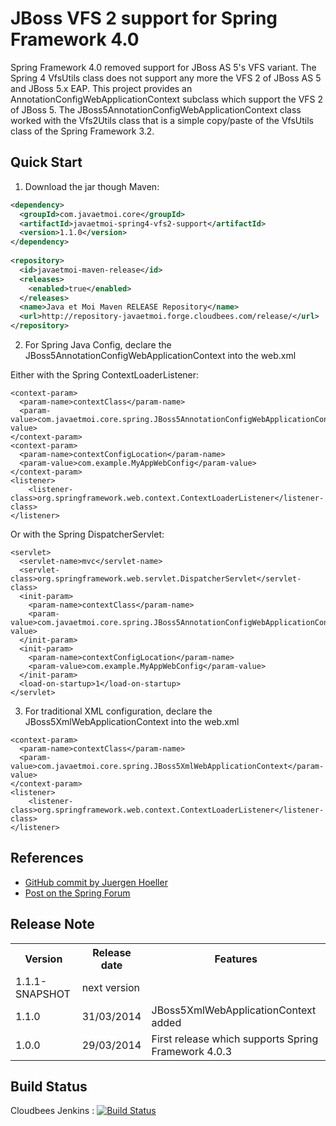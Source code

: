 # JBoss VFS 2 support for Spring Framework 4.0 #

Spring Framework 4.0 removed support for JBoss AS 5's VFS variant. The Spring 4 VfsUtils class does not support any more the VFS 2 of JBoss AS 5 and JBoss 5.x EAP.
This project provides an AnnotationConfigWebApplicationContext subclass which support the VFS 2 of JBoss 5.
The JBoss5AnnotationConfigWebApplicationContext class worked with the Vfs2Utils class that is a simple copy/paste of the VfsUtils class of the Spring Framework 3.2.

## Quick Start ##

1. Download the jar though Maven:

```xml
<dependency>
  <groupId>com.javaetmoi.core</groupId>
  <artifactId>javaetmoi-spring4-vfs2-support</artifactId>
  <version>1.1.0</version>
</dependency> 
       
<repository>
  <id>javaetmoi-maven-release</id>
  <releases>
    <enabled>true</enabled>
  </releases>
  <name>Java et Moi Maven RELEASE Repository</name>
  <url>http://repository-javaetmoi.forge.cloudbees.com/release/</url>
</repository>
```

2. For Spring Java Config, declare the JBoss5AnnotationConfigWebApplicationContext into the web.xml

Either with the Spring ContextLoaderListener:
```
<context-param>
  <param-name>contextClass</param-name>
  <param-value>com.javaetmoi.core.spring.JBoss5AnnotationConfigWebApplicationContext</param-value>
</context-param>
<context-param>
  <param-name>contextConfigLocation</param-name>
  <param-value>com.example.MyAppWebConfig</param-value>
</context-param>
<listener>
    <listener-class>org.springframework.web.context.ContextLoaderListener</listener-class>
</listener>
```

Or with the Spring DispatcherServlet:
```
<servlet>
  <servlet-name>mvc</servlet-name>
  <servlet-class>org.springframework.web.servlet.DispatcherServlet</servlet-class>
  <init-param>
    <param-name>contextClass</param-name>
    <param-value>com.javaetmoi.core.spring.JBoss5AnnotationConfigWebApplicationContext</param-value>
  </init-param>
  <init-param>
    <param-name>contextConfigLocation</param-name>
    <param-value>com.example.MyAppWebConfig</param-value>
  </init-param>
  <load-on-startup>1</load-on-startup>
</servlet>
```

3. For traditional XML configuration, declare the JBoss5XmlWebApplicationContext into the web.xml 

```
<context-param>
  <param-name>contextClass</param-name>
  <param-value>com.javaetmoi.core.spring.JBoss5XmlWebApplicationContext</param-value>
</context-param>
<listener>
    <listener-class>org.springframework.web.context.ContextLoaderListener</listener-class>
</listener>
```
 

## References ##
* [GitHub commit by Juergen Hoeller](https://github.com/spring-projects/spring-framework/commit/ca194261a42a0a4f0c8bdc36f447e1029a7d2e3e)
* [Post on the Spring Forum](http://forum.spring.io/forum/spring-projects/container/744173-spring-4-doesn-t-support-vfs2)


## Release Note ##

<table>
  <tr>
    <th>Version</th><th>Release date</th><th>Features</th>
  </tr>
  <tr>
    <td>1.1.1-SNAPSHOT</td><td>next version</td><td></td>
  </tr>
  <tr>
    <td>1.1.0</td><td>31/03/2014</td><td>JBoss5XmlWebApplicationContext added</td>
  </tr>  
  <tr>
    <td>1.0.0</td><td>29/03/2014</td><td>First release which supports Spring Framework 4.0.3</td>
  </tr>
</table>

## Build Status ##

Cloudbees Jenkins : [![Build
Status](https://javaetmoi.ci.cloudbees.com/job/spring4-vfs2-support/badge/icon)](https://javaetmoi.ci.cloudbees.com/job/spring4-vfs2-support/)